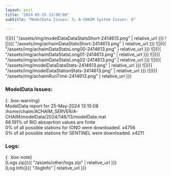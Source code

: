 ```yaml
---
layout: post
title: "2024-05-25 13:00:00"
subtitle: "ModelData Issues: 3; A-CHAIM System Issues: 0"

---
```


![]({{ "/assets/img/modelDataDataStatsShort-2414613.png" | relative_url }})
![]({{ "/assets/img/achaimDataStatsShort-2414613.png" | relative_url }})
![]({{ "/assets/img/achaimDataStatsLong00-2414613.png" | relative_url }})
![]({{ "/assets/img/achaimDataStatsLong01-2414613.png" | relative_url }})
![]({{ "/assets/img/achaimDataStatsLong02-2414613.png" | relative_url }})
![]({{ "/assets/img/modelDataDataStats-2414613.png" | relative_url }})
![]({{ "/assets/img/modelDataStationStats-2414613.png" | relative_url }})
![]({{ "/assets/img/achaimRunTime-2414613.png" | relative_url }})


### ModelData Issues:  
  
{: .box-warning}  
 ModelData report for 25-May-2024 13:15:08   
 /home/chaim/ACHAIM_SERVER/A-CHAIM/modelData/2024/146/13/modelData.mat   
 66.191% of RIO absoprtion values are finite   
 0% of all possible stations for IONO were downloaded. x4756   
 0% of all possible stations for SENTINEL were downloaded. x4211   
  


### Logs:  
  
{: .box-note}  
[Logs.zip]({{ "/assets/other/logs.zip" | relative_url }})  
[Log Info]({{ "/logInfo" | relative_url }})  

